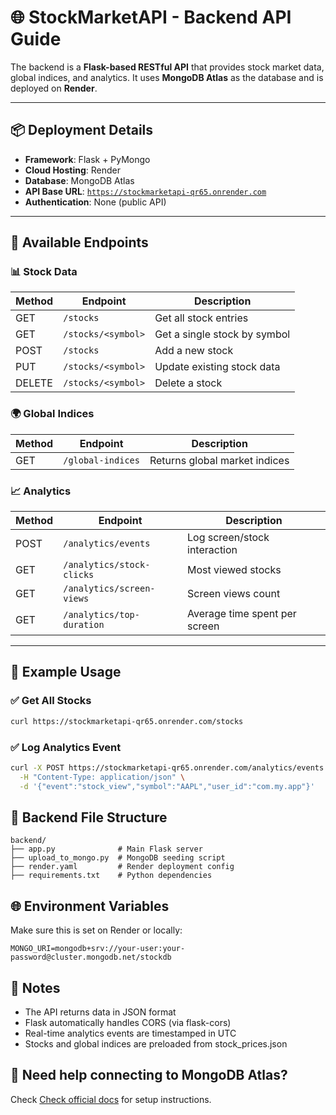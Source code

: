 # 🌐 StockMarketAPI - Backend API Guide

The backend is a **Flask-based RESTful API** that provides stock market data, global indices, and analytics. It uses **MongoDB Atlas** as the database and is deployed on **Render**.

---

## 📦 Deployment Details

- **Framework**: Flask + PyMongo
- **Cloud Hosting**: Render
- **Database**: MongoDB Atlas
- **API Base URL**: [`https://stockmarketapi-qr65.onrender.com`](https://stockmarketapi-qr65.onrender.com)
- **Authentication**: None (public API)

---

## 📘 Available Endpoints

### 📊 Stock Data

| Method | Endpoint                   | Description                    |
|--------|----------------------------|--------------------------------|
| GET    | `/stocks`                  | Get all stock entries          |
| GET    | `/stocks/<symbol>`         | Get a single stock by symbol   |
| POST   | `/stocks`                  | Add a new stock                |
| PUT    | `/stocks/<symbol>`         | Update existing stock data     |
| DELETE | `/stocks/<symbol>`         | Delete a stock                 |

### 🌍 Global Indices

| Method | Endpoint               | Description                   |
|--------|------------------------|-------------------------------|
| GET    | `/global-indices`      | Returns global market indices |

### 📈 Analytics

| Method | Endpoint                   | Description                         |
|--------|----------------------------|-------------------------------------|
| POST   | `/analytics/events`        | Log screen/stock interaction        |
| GET    | `/analytics/stock-clicks`  | Most viewed stocks                  |
| GET    | `/analytics/screen-views`  | Screen views count                  |
| GET    | `/analytics/top-duration`  | Average time spent per screen       |

---

## 🧪 Example Usage

### ✅ Get All Stocks

```bash
curl https://stockmarketapi-qr65.onrender.com/stocks
```

### ✅ Log Analytics Event

```bash
curl -X POST https://stockmarketapi-qr65.onrender.com/analytics/events \
  -H "Content-Type: application/json" \
  -d '{"event":"stock_view","symbol":"AAPL","user_id":"com.my.app"}'
```

## 📂 Backend File Structure

```
backend/
├── app.py              # Main Flask server
├── upload_to_mongo.py  # MongoDB seeding script
├── render.yaml         # Render deployment config
├── requirements.txt    # Python dependencies
```

## 🌐 Environment Variables

Make sure this is set on Render or locally:

```env
MONGO_URI=mongodb+srv://your-user:your-password@cluster.mongodb.net/stockdb
```

## 🧠 Notes

- The API returns data in JSON format
- Flask automatically handles CORS (via flask-cors)
- Real-time analytics events are timestamped in UTC
- Stocks and global indices are preloaded from stock_prices.json

## 📌 Need help connecting to MongoDB Atlas?

Check [Check official docs](https://www.mongodb.com/docs/atlas/getting-started/) for setup instructions.
